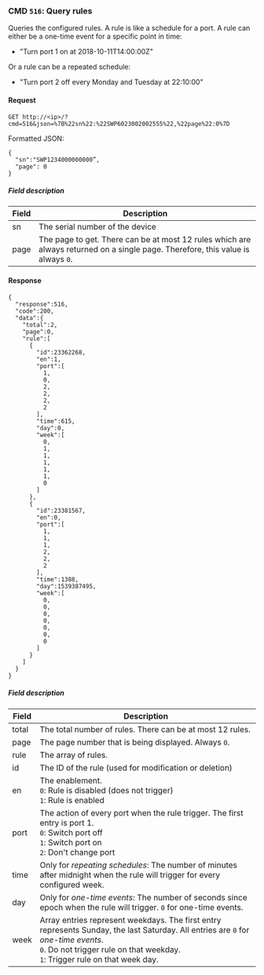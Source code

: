 ### CMD `516`: Query rules

Queries the configured rules. A rule is like a schedule for a port. A rule can
either be a one-time event for a specific point in time:

- "Turn port 1 on at 2018-10-11T14:00:00Z"

Or a rule can be a repeated schedule:

- "Turn port 2 off every Monday and Tuesday at 22:10:00"

#### Request

```
GET http://<ip>/?cmd=516&json=%7B%22sn%22:%22SWP6023002002555%22,%22page%22:0%7D
```

Formatted JSON:
```
{
  "sn":"SWP1234000000000”,
  "page": 0
}
```

##### Field description
| Field            | Description                                                |
| ---------------- |------------------------------------------------------------|
| sn               | The serial number of the device|
| page             | The page to get. There can be at most 12 rules which are always returned on a single page. Therefore, this value is always `0`.  |

#### Response

```
{
  "response":516,
  "code":200,
  "data":{
    "total":2,
    "page":0,
    "rule":[
      {
        "id":23362268,
        "en":1,
        "port":[
          1,
          0,
          2,
          2,
          2,
          2
        ],
        "time":615,
        "day":0,
        "week":[
          0,
          1,
          1,
          1,
          1,
          1,
          0
        ]
      },
      {
        "id":23381567,
        "en":0,
        "port":[
          1,
          1,
          1,
          2,
          2,
          2
        ],
        "time":1388,
        "day":1539387495,
        "week":[
          0,
          0,
          0,
          0,
          0,
          0,
          0
        ]
      }
    ]
  }
}
```

##### Field description
| Field            | Description                                                |
| ---------------- |------------------------------------------------------------|
| total            | The total number of rules. There can be at most 12 rules. |
| page             | The page number that is being displayed. Always `0`.  |
| rule             | The array of rules. |
| id               | The ID of the rule (used for modification or deletion) |
| en               | The enablement.<br>`0`: Rule is disabled (does not trigger)<br>`1`: Rule is enabled            |
| port             | The action of every port when the rule trigger. The first entry is port 1.<br>`0`: Switch port off<br>`1`: Switch port on<br>`2`: Don't change port|
| time             | Only for *repeating schedules*: The number of minutes after midnight when the rule will trigger for every configured week.|
| day              | Only for *one-time events*: The number of seconds since epoch when the rule will trigger. `0` for one-time events.|
| week             | Array entries represent weekdays. The first entry represents Sunday, the last Saturday. All entries are `0` for *one-time events*.<br>`0`. Do not trigger rule on that weekday.<br>`1`: Trigger rule on that week day.
